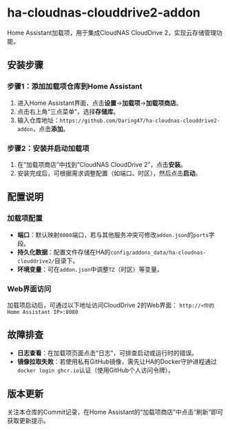 # ha-cloudnas-clouddrive2-addon

Home Assistant加载项，用于集成CloudNAS CloudDrive 2，实现云存储管理功能。


## 安装步骤

### 步骤1：添加加载项仓库到Home Assistant
1. 进入Home Assistant界面，点击**设置**→**加载项**→**加载项商店**。
2. 点击右上角“三点菜单”，选择**存储库**。
3. 输入仓库地址：`https://github.com/Daring47/ha-cloudnas-clouddrive2-addon`，点击**添加**。


### 步骤2：安装并启动加载项
1. 在“加载项商店”中找到“CloudNAS CloudDrive 2”，点击**安装**。
2. 安装完成后，可根据需求调整配置（如端口、时区），然后点击**启动**。


## 配置说明

### 加载项配置
- **端口**：默认映射`8080`端口，若与其他服务冲突可修改`addon.json`的`ports`字段。
- **持久化数据**：配置文件存储在HA的`config/addons_data/ha-cloudnas-clouddrive2/`目录下。
- **环境变量**：可在`addon.json`中调整`TZ`（时区）等变量。


### Web界面访问
加载项启动后，可通过以下地址访问CloudDrive 2的Web界面：
`http://<你的Home Assistant IP>:8080`


## 故障排查
- **日志查看**：在加载项页面点击“日志”，可排查启动或运行时的错误。
- **镜像拉取失败**：若使用私有GitHub镜像，需先让HA的Docker守护进程通过`docker login ghcr.io`认证（使用GitHub个人访问令牌）。


## 版本更新
关注本仓库的Commit记录，在Home Assistant的“加载项商店”中点击“刷新”即可获取更新提示。
